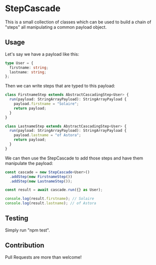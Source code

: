 # StepCascade

This is a small collection of classes which can be used to build a chain of "steps" all manipulating a common payload object.

## Usage

Let's say we have a payload like this:

```typescript
type User = {
  firstname: string;
  lastname: string;
};
```

Then we can write steps that are typed to this payload:

```typescript
class FirstnameStep extends AbstractCascadingStep<User> {
  run(payload: StringArrayPayload): StringArrayPayload {
    payload.firstname = "Solaire";
    return payload;
  }
}

class LastnameStep extends AbstractCascadingStep<User> {
  run(payload: StringArrayPayload): StringArrayPayload {
    payload.lastname = "of Astora";
    return payload;
  }
}
```

We can then use the StepCascade to add those steps and have them manipulate the payload:

```typescript
const cascade = new StepCascade<User>()
  .addStep(new FirstnameStep())
  .addStep(new LastnameStep());

const result = await cascade.run({} as User);

console.log(result.firstname); // Solaire
console.log(result.lastname); // of Astora
```

## Testing

Simply run "npm test".

## Contribution

Pull Requests are more than welcome!